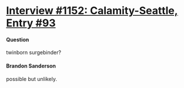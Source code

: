 # [Interview #1152: Calamity-Seattle, Entry #93](https://www.theoryland.com/intvmain.php?i=1152#93)

#### Question

twinborn surgebinder?

#### Brandon Sanderson

possible but unlikely.

